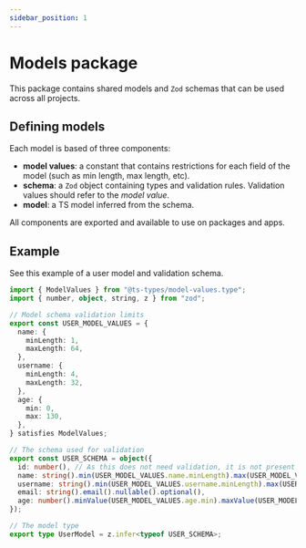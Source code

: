 ```yaml
---
sidebar_position: 1
---
```


# Models package

This package contains shared models and `Zod` schemas that can be used across all projects.

## Defining models

Each model is based of three components:

- **model values**: a constant that contains restrictions for each field of the model (such as min length, max length, etc).
- **schema**: a `Zod` object containing types and validation rules. Validation values should refer to the *model value*.
- **model**: a TS model inferred from the schema.

All components are exported and available to use on packages and apps.

## Example

See this example of a user model and validation schema.

```ts
import { ModelValues } from "@ts-types/model-values.type";
import { number, object, string, z } from "zod";

// Model schema validation limits
export const USER_MODEL_VALUES = {
  name: {
    minLength: 1,
    maxLength: 64,
  },
  username: {
    minLength: 4,
    maxLength: 32,
  },
  age: {
    min: 0,
    max: 130,
  },
} satisfies ModelValues;

// The schema used for validation
export const USER_SCHEMA = object({
  id: number(), // As this does not need validation, it is not present on USER_MODEL_VALUES
  name: string().min(USER_MODEL_VALUES.name.minLength).max(USER_MODEL_VALUES.name.maxLength),
  username: string().min(USER_MODEL_VALUES.username.minLength).max(USER_MODEL_VALUES.username.maxLength),
  email: string().email().nullable().optional(),
  age: number().minValue(USER_MODEL_VALUES.age.min).maxValue(USER_MODEL_VALUES.age.max)
});

// The model type
export type UserModel = z.infer<typeof USER_SCHEMA>;
```
